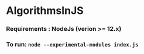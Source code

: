 # AlgorithmsInJS

### Requirements : NodeJs (verion >= 12.x)

### To run: ```node --experimental-modules index.js```
